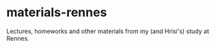 materials-rennes
================

Lectures, homeworks and other materials from my (and Hrisi's) study at Rennes.
